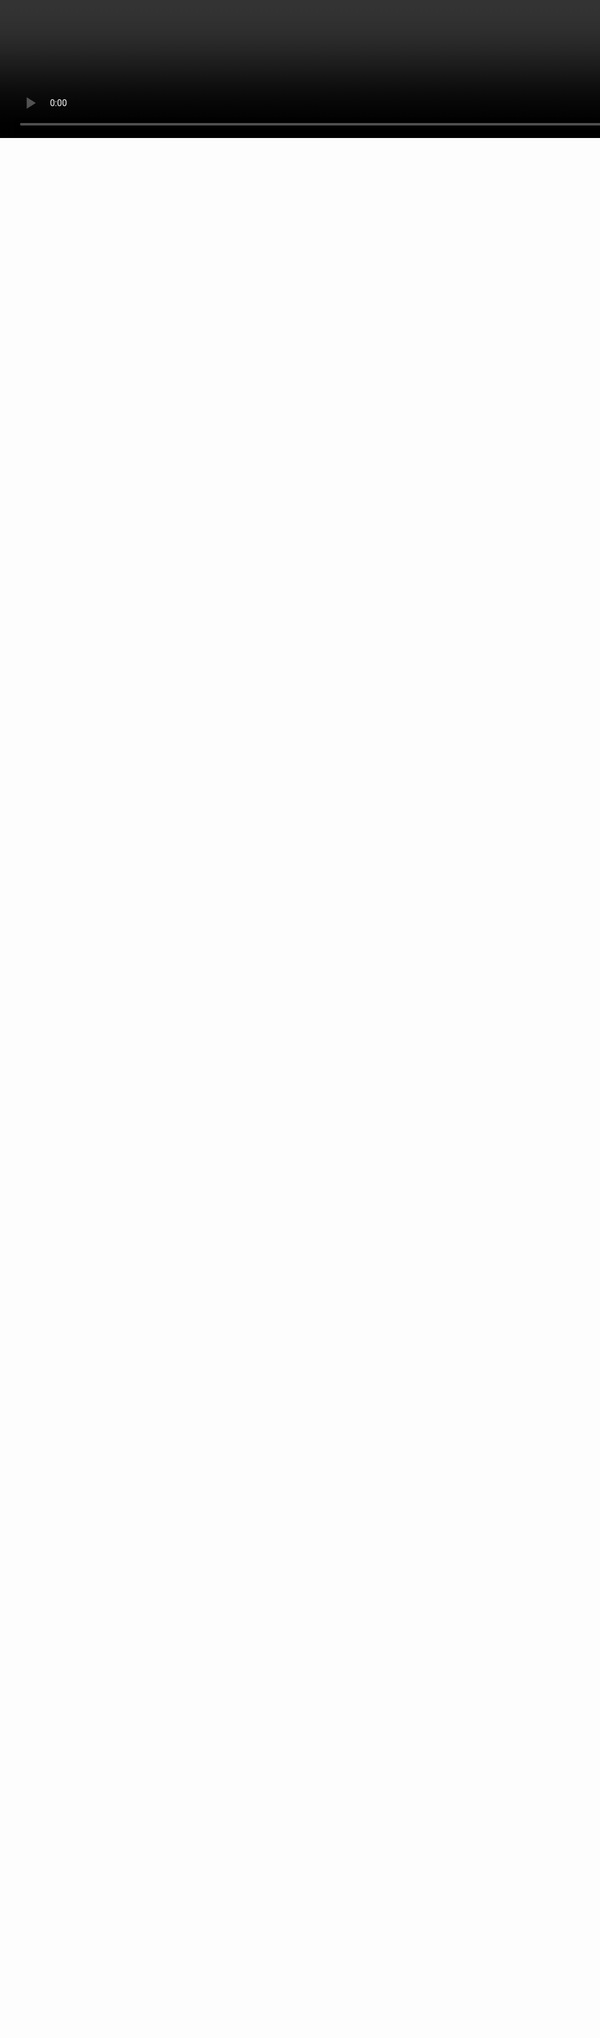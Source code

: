#
## How to assemble open source hardware electronics projects
<video style="width:200%;left:0px;top:0px;position:absolute;" controls=false autoplay=true loop=true src=../images/generative_circuit.mp4 />
<h1 class=box_textshadow style="left:200px;top:100px;position:absolute;color:white" >Making Electronics</h1>
<h2 class=box_textshadow style="left:470px;top:200px;position:absolute;color:white" >by Kaspar Emanuel</h2>
<h6 class=box_textshadow style="left:800px;top:600px;position:absolute;color:white" >animation: <a style=color:inherit; href=https://twitter.com/ExUtumno>@ExUtumno</a></h6>

???

 - Hello, my name is kaspar and I am here to talk to you about how to make electronics projects

---
<img src=images/cad.svg class=fullscreen />

???


- The way circuits are generally designed is using using electronic design automation tools such as KiCad and gEDA
- You draw out a schematic, which is a sort of map where you want all your connections to go.
- And then place them onto a model of a board and route the connections your previously defined
- Once you make a design you can share this with people, and in theory someone should be able to replicate it.
- So that's what we call open hardware.

---


Open hardware is growing!

Feb 2017:

  - ~3000 KiCad projects on GitHub
  - ~7000 Eagle projects on GitHub
  - ~9000 shared projects on OshPark

Feb 2018:

  - ~5500 KiCad projects on GitHub
  - ~12000 Eagle projects on GitHub
  - ~13000 shared projects on OshPark

Hackaday.io, blogs, etc...

???

- And it's growing!
- I gave a presentation at the last FOSDEM and took a rough survey and did the same again last week
- And there are other places to put up projects as well


---

<img style=width:100% src=images/PCB_design_and_realisation_smt_and_through_hole.png>

???

- What I will focus on in this talk, is how to go from a design, the output of an electronic design automation tool, to a real, assembled working circuit


---

## Solderless Breadboard

<img class=fullscreen src=images/breadboard.svg />

???

- Electronics is completely and utterly about making connections
- And the only way to get better at knowing what connections to make is to try it out
- This is called a breadboard and it's the best way to get started learning about electronics
- You can plug different components in, and see what happens
- The one thing that trips people up is that from the outside you can't see where the connections are being made for you when to plug things in so this picture of the inside is really valuable to take a look at before you start
- But otherwise, just go for it. We generally work with low voltage, low current, so the worst thing that can happen is that some components burn up

- I am not your electronic engineer, don't sue me

---

## Proto / Vero / Strip Board
<img width=49% src=images/proto2.jpg />
<img width=49% src=images/proto1.jpg />

???

- If you want things to be more permananent
- You can move to a what's called protoboard, veroboard or strip board
- Here you can solder on your components and define the connections through solder or by removing bits of copper track

---

## Printed Circuit Board Etching

<img class=fullscreen src=images/etching.svg />

???

- But of course, this get tedious so etching connections into copper-clad fiberglass can be much less tedious
- You can do this at home, you print onto a copper-clad board which will resist an acidic bath and leave you with just the connections that you want

---

## Gerber Files

<img src=images/tracespace.png width=100% />

???

- What you are looking for in an OSHW project are the gerber files
- These describe the printed circuit board design
- And what you'll find if you look at the gerber files of a typical OSHW electronics project
- You will see multiple layers
- Tiny drills
- A solder resit and a silkscreen layer

---

<img class=fullscreen src=images/manufacture.svg />

???

- So, for these you really need an industrial process
- On the whole they use a similar etching process to what you can do at home but they have a lot more accurary and they have further steps which are harder to do at home
- You get a nice silkscreen or ident layer which help you see where components are supposed to go, you get solder resist which helps you keep the solder where it needs to be
- You have much more accurate drillng and the drills themselves are internally plated through electro-plating, so they can make connections between layers
- And you can have many more layers laminated together


---
# PCB Batching Services

<div style=display:flex>
<div style=width:50%>
<li> Accutrace PCB4U
<li> Advanced Circuits (4PCB)</li>
<li> Aisler.net
<li> ALLPCB
<li> AP Circuits
<li> BasicPCB
<li> Bay Area Circuits
<li> Bittele (7pcb)
<li> Breadboard Killer
<li> Dirty PCBs
<li> EasyEDA
<li> Elecrow
<li> Eurocircuits
</div>
<div>
<li> ExpressPCB
<li> ITEAD Studio
<li> OSH Park
<li> PCB Zone
<li> PCB-POOL
<li> PCBCART
<li> PCBJOINT
<li> PCBWay
<li> Ragworm
<li> Seeed Studio
<li> ShenZhen2U
<li> Smart Prototyping
<li> U&I (quickturnpcb)
</div>
</div>

???

- And it's cheap
- There are so many places where you can order your PCBs these days and get them within a few weeks for under 20 euros, it's pretty insane compared to 10 years ago

---

<div style=display:flex;justify-content:center;width:100%>
<img src=../images/kit.jpg style=height:600px>
</div>


???

- But the PCB is only part of the puzzle
- We also need to know what components to buy


---

<img src=images/bom.png class=fullscreen>

???

- So when looking at an open source electronics project
- We look for the bill-of-materials
- A spreadsheet that defines exactly what components we want to buy

---

###1clickBOM.com

<div style=width:100%display:flex;justify-content:center>
<video style=width:100% controls=false autoplay=true loop=true src=../images/demo.mp4#t=20 />
</div>

???

- Buying the components is actually where one of my projects comes in
- The one click bill of materials extension allows you to quickly go from a spreadsheet to a retailer shopping cart


---

<img class=fullscreen src=../images/kitspace_full.svg>

???

- I went even further with this idea and made a platform where people upload complete sets of gerber files plus bills of materials, and it's really clear how to get all the parts

---

<img src=images/resistors.svg class=fullscreen />

???

- Let's quickly go over the most typical parts and what they look like
- These are resistors
- On the left is a through-hole and on the right is a surface mount one

---

<img src=images/capacitors.svg class=fullscreen />

???

- Capacitors come in more varied shapes and sizes
- You also get really tiny surface mount ones
- Generally, these bigger ones are electrolytic and you have to watch out to put them in the right way round or they go pop

---

<img src=images/inductors.svg class=fullscreen />

???

- Inductors are really just coils of wires
- Often with a ferrite core
- But they have some very interesting electro-magnetic properties

---

<img src=images/diodes.svg class=fullscreen />

???

- Diodes come in a lot of different shapes too, but most people will be familiar with our light emitting diodes or also known as LEDs

---

<img src=images/transistors.svg class=fullscreen />

???

- Transistors, generally come in little black packages and have three legs, maybe another leg if they need to dissipate a lot of heat

---

<img src=images/ics.svg class=fullscreen />

???
- Integrated circuits can be a wide variety of things
- they come in a really wide variety of sizes, but generally they will also have black packages, a lot legs and some white writing on them.
- They also come in through hole and surface mount.


---

<img src=images/populate.svg class=fullscreen />

???

- So now that our PCB has arrived, and we have the components and know which ones are which
- We want to go from a bare PCB to populated working circuit

---

<img width=35% src=images/blutack.jpg />
<img width=60% src=images/third-hand.jpg />

???

- The first step is to make sure you PCB stays in place
- You can use blutack or similar for most jobs
- The only anoying thing about it is that it kind of melts when the board gets hot
- So you might opt for something more advanced like this third hand kraken thing
- Of course there are even more professional tools than this


---

#Through-hole Soldering

<div style=display:flex;justify-content:space-between;>
<img style=height:300px src=images/soldering.gif />
<video style=height:300px controls=false autoplay=true loop=true src=images/solder.mp4 />
</div>


???

- Then we want to solder the components on
- With through hole components we stick the legs through the PCB
- And with any kind of soldering the trick is to apply heat to the pad on the PCB and the leg of your component and then add solder to it

---

<img src=images/soldering_basics.svg class=fullscreen>

???

- What you want to use is a soldering iron or station, not a gun, those are for plumbing and other metal work
- You want something with enough power, 20-60W will do, if it has temperature control then all the better
- Stay away from these cheapo solder holders where you just lean the iron onto them, you'll get burnt

- I would advise you use a chisel tip, pointed tips and others have their places but a chisel tip has the most wide application

- Soldering is all about getting heat into the thing you want to solder so a chisel tip actually helps to that faster and better

- So again, you heat the pad and the part, you add solder, keep the heat there for a while and let it cool down

- And after a bit of practice it's easy to spot typical soldering problems


---

<img width=30% src=images/solder1.jpg />
<img width=30% src=images/solder_rosin.jpg />
<img width=30% src=images/flux_pen.jpg />
<img width=30% src=images/solder_paste.jpg />


???

- So the actually solder, it comes in these wires
- It comes leaded and unleaded and as a beginner you do want to start out with a leaded solder, because it's easier to work with
- You want to use a thinner wire for most things, unless you are soldering on bigger pins in which case you want a thicker one
- Solder wire is normally flux core, so flux helps dissipate oxidation layers so really helps your solder flow
- And you can get separate flux as well and you might want to selectively apply that in places before you solder

---

<img src=images/soldering_gnu.svg class=fullscreen />

???

- One tip that really helped me out when I was starting out
- Get as comfortable as possible
- Really lean over and slouch and get relaxed, take all the weight of your body and it makes it much easier to keep your hand steady
- And of course, good lighting is crucial and use magnification when you feel you need to see better



---

Surface mount technology (SMT) or Surface mount device (SMD)

<div style=display:flex;justify-content:space-between;>
<img style=width:100% src=images/smd_easy.jpg />
<img width=100% src=images/soldering_smd.gif />
</div>


???

- And don't be afraid of surface mount components
- Surface mount just means that there are no holes for the legs in the boards
- Surface mount components can be quite large and easily hand-soldered

---

<img src=images/smd_sizes.svg class=fullscreen />


???

- The crucial thing really is the size of the components
- And once it gets to below 0603 metric then I struggle to hand solder without magnification and it's generally a pain
- If your integrated circuits don't have legs then I would recommend you upgrade your process a bit

---

Reflow soldering

<div>
<img style="height:300px" src=images/reflow.gif />
<img style="height:300px" src=images/oven.jpg />
</div>

<div width=100% style=font-size:15px;>
</div>

<div style=font-size:15px>animation: ch00ftech.com<div>

???

- So if you are dealing with a lot of smalle components, or if are making more than one board, you typically want to use a reflow process.
- You apply solder paste, site the component on top and heat it up.
- Often people hack toaster ovens to have more control over the temperature curve
- They probably have one of these at your local hackspace, and if not you should make one

---

# FPGA E-Ink Controller


<img src=images/ice40_eink.jpg width=70%>


---

# AAduino
## An AA sized ISM radio Arduino clone
<img src=images/aaduino.jpg>

---

# 8Bitmixtape
## lo-fi 8Bit synthesizer based on the ATTINY85
<img src=images/8bitmixtape.gif>



---

## Learn more at your local hackspace!

<img style="height:100px" src=images/hackspace.png />
<img style="height:100px" src=images/london_hackspace.png />

<img style=height:350px src=images/hsbxl.png>

???

- If you are interested in doing this, you should check out your local hackspace and learn how.
- They will have a lot of other cool tools like a laser cutter and 3d printer so go check them out

---

# If you like electronics:

- kitspace.org
- awesome-electronics list: git.io/vNdO9

#### CAD and Open Hardware devroom in K.4.201

- 14:30 - KiCad Version 5 New Feature Demo
- 15:00 - Designing PCBs with code
- 15:30 - Brand new EDA tools: Horizon and LibrePCB

<font size=3>

Image credits

- http://ch00ftech.com/2013/06/11/getting-itty-bitty-with-the-ice-breaker-2-0/
- Bleep Drum Kit with MIDI - CC-BY-SA SparkFun Electronics
- PCB_design_and_realisation_smt_and_through_hole - Public Domain - Wikipedia User:Mike1024
- Levitating, Meditating, Flute-playing Gnu GNU - GNU Free Documentation License - FSF
- Testing Level Converter - CC-BY-SA - https://www.flickr.com/photos/rocketnumbernine/3428648965
